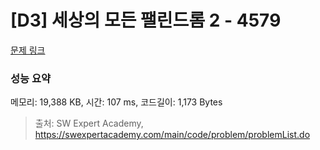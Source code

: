 # [D3] 세상의 모든 팰린드롬 2 - 4579 

[문제 링크](https://swexpertacademy.com/main/code/problem/problemDetail.do?contestProbId=AWQAz7IqAH8DFAWh) 

### 성능 요약

메모리: 19,388 KB, 시간: 107 ms, 코드길이: 1,173 Bytes



> 출처: SW Expert Academy, https://swexpertacademy.com/main/code/problem/problemList.do